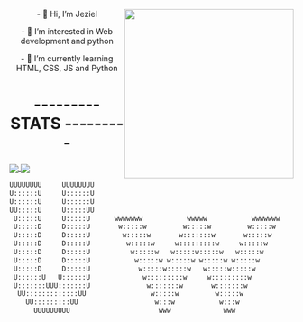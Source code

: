 <p align="center"><img src="https://cdn.discordapp.com/attachments/858100755189071916/859258310611435550/photo_2021-06-27_21-40-54.jpg" width="300" style="float:right;"/></p>

 <p align="center"> - 👋 Hi, I’m Jeziel</p>
 <p align="center"> - 👀 I’m interested in Web development and python </p>
 <p align="center"> - 🌱 I’m currently learning HTML, CSS, JS and Python </p>

<h1 align="center">--------- STATS ---------</h1>
 
 
<!---
[![Jez's GitHub stats](https://github-readme-stats.vercel.app/api?username=JezTheGreenHusky&show_icons=true&show_icons=true&theme=merko)](https://github.com/JezTheGreenHusky/github-readme-stats)

[![Lenguajes](https://github-readme-stats.vercel.app/api/top-langs/?username=JezTheGreenHusky&title_color=abd200&text_color=68b587&bg_color=0a0f0b)](https://github.com/JezTheGreenHusky/github-readme-stats)
 --->

<a href="https://github.com/JezTheGreenHusky/github-readme-stats">
  <img align="center" src="https://github-readme-stats.vercel.app/api?username=JezTheGreenHusky&show_icons=true&show_icons=true&theme=merko" />
</a>
<a href="https://github.com/JezTheGreenHusky/github-readme-stats">
  <img align="center" src="https://github-readme-stats.vercel.app/api/top-langs/?username=JezTheGreenHusky&title_color=abd200&text_color=68b587&bg_color=0a0f0b" />
</a>


<!---
1 solo repositorio:


<a href="https://github.com/JezTheGreenHusky/github-readme-stats">
  <img align="center" src="https://github-readme-stats.vercel.app/api?username=JezTheGreenHusky&show_icons=true&show_icons=true&theme=merko" />
</a>
<a href="https://github.com/JezTheGreenHusky/github-readme-stats">
  <img align="center" src="https://github-readme-stats.vercel.app/api/top-langs/?username=JezTheGreenHusky&title_color=abd200&text_color=68b587&bg_color=0a0f0b" />
</a>


Contacto:

- 📫 How to reach me ...
--->

```py
UUUUUUUU     UUUUUUUU                                                   UUUUUUUU     UUUUUUUU
U::::::U     U::::::U                                                   U::::::U     U::::::U
U::::::U     U::::::U                                                   U::::::U     U::::::U
UU:::::U     U:::::UU                                                   UU:::::U     U:::::UU
 U:::::U     U:::::U      wwwwwww           wwwww           wwwwwww      U:::::U     U:::::U 
 U:::::D     D:::::U       w:::::w         w:::::w         w:::::w       U:::::D     D:::::U 
 U:::::D     D:::::U        w:::::w       w:::::::w       w:::::w        U:::::D     D:::::U 
 U:::::D     D:::::U         w:::::w     w:::::::::w     w:::::w         U:::::D     D:::::U 
 U:::::D     D:::::U          w:::::w   w:::::w:::::w   w:::::w          U:::::D     D:::::U 
 U:::::D     D:::::U           w:::::w w:::::w w:::::w w:::::w           U:::::D     D:::::U 
 U:::::D     D:::::U            w:::::w:::::w   w:::::w:::::w            U:::::D     D:::::U 
 U::::::U   U::::::U             w:::::::::w     w:::::::::w             U::::::U   U::::::U 
 U:::::::UUU:::::::U              w:::::::w       w:::::::w              U:::::::UUU:::::::U 
  UU:::::::::::::UU                w:::::w         w:::::w                UU:::::::::::::UU  
    UU:::::::::UU                   w:::w           w:::w                   UU:::::::::UU    
      UUUUUUUUU                      www             www                      UUUUUUUUU    
```
